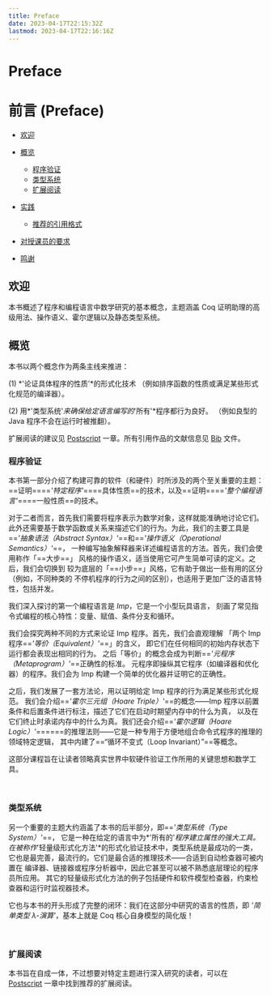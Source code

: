 ```yaml
---
title: Preface
date: 2023-04-17T22:15:32Z
lastmod: 2023-04-17T22:16:16Z
---
```


# Preface

# 前言    (Preface)

* [欢迎](https://coq-zh.github.io/SF-zh/plf-current/Preface.html#lab1)
* [概览](https://coq-zh.github.io/SF-zh/plf-current/Preface.html#lab2)

  * [程序验证](https://coq-zh.github.io/SF-zh/plf-current/Preface.html#lab3)
  * [类型系统](https://coq-zh.github.io/SF-zh/plf-current/Preface.html#lab4)
  * [扩展阅读](https://coq-zh.github.io/SF-zh/plf-current/Preface.html#lab5)
* [实践](https://coq-zh.github.io/SF-zh/plf-current/Preface.html#lab6)

  * [推荐的引用格式](https://coq-zh.github.io/SF-zh/plf-current/Preface.html#lab7)
* [对授课员的要求](https://coq-zh.github.io/SF-zh/plf-current/Preface.html#lab8)
* [鸣谢](https://coq-zh.github.io/SF-zh/plf-current/Preface.html#lab9)

## 欢迎

本书概述了程序和编程语言中数学研究的基本概念，主题涵盖 Coq 证明助理的高级用法、操作语义、霍尔逻辑以及静态类型系统。

## 概览

本书以两个概念作为两条主线来推进：

(1) *'论证具体程序的性质'*的形式化技术 （例如排序函数的性质或满足某些形式化规范的编译器）。

(2) 用*'类型系统'*来确保给定语言编写的*'所有'*程序都行为良好。 （例如良型的 Java 程序不会在运行时被推翻）。

扩展阅读的建议见 [Postscript](https://coq-zh.github.io/SF-zh/plf-current/Postscript.html) 一章。所有引用作品的文献信息见 [Bib](https://coq-zh.github.io/SF-zh/plf-current/Bib.html) 文件。

### 程序验证

本书第一部分介绍了构建可靠的软件（和硬件）时所涉及的两个至关重要的主题： ==证明==​==*'特定程序'*==​==具体性质==的技术，以及==证明==​==*'整个编程语言'*==​==一般性质==的技术。

对于二者而言，首先我们需要将程序表示为数学对象，这样就能准确地讨论它们。 此外还需要基于数学函数或关系来描述它们的行为。为此，我们的主要工具是 ==*'抽象语法（Abstract Syntax）'*==和==*'操作语义（Operational Semantics）'*==， 一种编写抽象解释器来详述编程语言的方法。首先，我们会使用称作「==大步==」 风格的操作语义，适当使用它可产生简单可读的定义。之后，我们会切换到 较为底层的「==小步==」风格，它有助于做出一些有用的区分（例如，不同种类的 不停机程序的行为之间的区别），也适用于更加广泛的语言特性，包括并发。

我们深入探讨的第一个编程语言是 *Imp*，它是一个小型玩具语言， 刻画了常见指令式编程的核心特性：变量、赋值、条件分支和循环。

我们会探究两种不同的方式来论证 Imp 程序。首先，我们会直观理解 「两个 Imp 程序==*'等价（Equivalent）'*==」的含义， 即它们在任何相同的初始内存状态下运行都会表现出相同的行为。 之后「等价」的概念会成为判断==*'元程序（Metaprogram）'*==正确性的标准。 元程序即操纵其它程序（如编译器和优化器）的程序。我们会为 Imp 构建一个简单的优化器并证明它的正确性。

之后，我们发展了一套方法论，用以证明给定 Imp 程序的行为满足某些形式化规范。 我们会介绍==*'霍尔三元组（Hoare Triple）'*==的概念——Imp 程序以前置条件和后置条件进行标注，描述了它们在启动时期望内存中的什么为真， 以及在它们终止时承诺内存中的什么为真。我们还会介绍==*'霍尔逻辑（Hoare Logic）'*==​==​ ​==的推理法则——它是一种专用于方便地组合命令式程序的推理的领域特定逻辑， 其中内建了==“循环不变式（Loop Invariant）”==等概念。

这部分课程旨在让读者领略真实世界中软硬件验证工作所用的关键思想和数学工具。

‍

### 类型系统

另一个重要的主题大约涵盖了本书的后半部分，即==*'类型系统（Type System）'*==， 它是一种在给定的语言中为*'所有的'*程序建立属性的强大工具。 在被称作*'轻量级形式化方法'*的形式化验证技术中，类型系统是最成功的一类， 它也是最完善，最流行的。它们是最合适的推理技术——合适到自动检查器可被内置在 编译器、链接器或程序分析器中，因此它甚至可以被不熟悉底层理论的程序员所应用。 其它的轻量级形式化方法的例子包括硬件和软件模型检查器，约束检查器和运行时监视器技术。

它也与本书的开头形成了完整的闭环：我们在这部分中研究的语言的性质，即 *'简单类型 λ-演算'*，基本上就是 Coq 核心自身模型的简化版！

‍

### 扩展阅读

本书旨在自成一体，不过想要对特定主题进行深入研究的读者，可以在 [Postscript](https://coq-zh.github.io/SF-zh/plf-current/Postscript.html) 一章中找到推荐的扩展阅读。

‍
